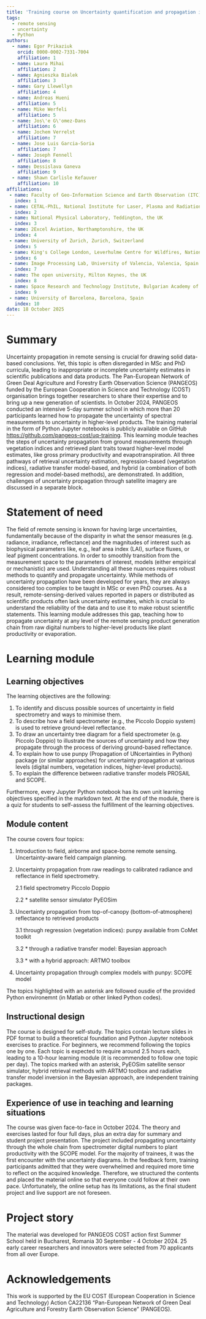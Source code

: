 ```yaml
---
title: 'Training course on Uncertainty quantification and propagation in remote sensing'
tags:
  - remote sensing
  - uncertainty 
  - Python
authors:
  - name: Egor Prikaziuk
    orcid: 0000-0002-7331-7004
    affiliation: 1
  - name: Laura Mihai
    affiliation: 2
  - name: Agnieszka Bialek
    affiliation: 3
  - name: Gary Llewellyn
    affiliation: 4
  - name: Andreas Hueni
    affiliation: 5
  - name: Mike Werfeli
    affiliation: 5
  - name: Jos\'e G\'omez-Dans
    affiliation: 6
  - name: Jochem Verrelst
    affiliation: 7
  - name: Jose Luis Garcia-Soria
    affiliation: 7
  - name: Joseph Fennell
    affiliation: 8
  - name: Dessislava Ganeva
    affiliation: 9
  - name: Shawn Carlisle Kefauver
    affiliation: 10
affiliations:
 - name: Faculty of Geo-Information Science and Earth Observation (ITC), University of Twente, Enschede, the Netherlands
   index: 1
 - name: CETAL-PhIL, National Institute for Laser, Plasma and Radiation Physics, Bucharest, Romania
   index: 2
 - name: National Physical Laboratory, Teddington, the UK
   index: 3
 - name: 2Excel Aviation, Northamptonshire, the UK
   index: 4
 - name: University of Zurich, Zurich, Switzerland
   index: 5
 - name: King's College London, Leverhulme Centre for Wildfires, National Centre for Earth Observation, UK
   index: 6
 - name: Image Processing Lab, University of Valencia, Valencia, Spain
   index: 7
 - name: The open university, Milton Keynes, the UK
   index: 8
 - name: Space Research and Technology Institute, Bulgarian Academy of Sciences, Sofia, Bulgaria
   index: 9
 - name: University of Barcelona, Barcelona, Spain
   index: 10
date: 18 October 2025
---
```


# Summary

Uncertainty propagation in remote sensing is crucial for drawing solid data-based conclusions. Yet, this topic is often disregarded in MSc and PhD curricula, leading to inappropriate or incomplete uncertainty estimates in scientific publications and data products. 
The Pan-European Network of Green Deal Agriculture and Forestry Earth Observation Science (PANGEOS) funded by the European Cooperation in Science and Technology (COST) organisation brings together researchers to share their expertise and to bring up a new generation of scientists. In October 2024, PANGEOS conducted an intensive 5-day summer school in which more than 20 participants learned how to propagate the uncertainty of spectral measurements to uncertainty in higher-level products. The training material in the form of Python Jupyter notebooks is publicly available on GitHub https://github.com/pangeos-cost/uq-training.
This learning module teaches the steps of uncertainty propagation from ground measurements through vegetation indices and retrieved plant traits toward higher-level model estimates, like gross primary productivity and evapotranspiration. All three pathways of retrieval uncertainty estimation, regression-based (vegetation indices), radiative transfer model-based, and hybrid (a combination of both regression and model-based methods), are demonstrated. In addition, challenges of uncertainty propagation through satellite imagery are discussed in a separate block.

# Statement of need

The field of remote sensing is known for having large uncertainties, fundamentally because of the disparity in what the sensor measures (e.g. radiance, irradiance, reflectance) and the magnitudes of interest such as biophysical parameters like, e.g., leaf area index (LAI), surface fluxes, or leaf pigment concentrations. In order to smoothly transition from the measurement space to the parameters of interest, models (either empirical or mechanistic) are used. Understanding all these nuances requires robust methods to quantify and propagate uncertainty. While methods of uncertainty propagation have been developed for years, they are always considered too complex to be taught in MSc or even PhD courses. As a result, remote-sensing-derived values reported in papers or distributed as scientific products often lack uncertainty estimates, which is crucial to understand the reliability of the data and to use it to make robust scientific statements. This learning module addresses this gap, teaching how to propagate uncertainty at any level of the remote sensing product generation chain from raw digital numbers to higher-level products like plant productivity or evaporation.


# Learning module

## Learning objectives

The learning objectives are the following:
1. To identify and discuss possible sources of uncertainty in field spectrometry and ways to minimise them.
2. To describe how a field spectrometer (e.g., the Piccolo Doppio system) is used to retrieve ground-level reflectance.
3. To draw an uncertainty tree diagram for a field spectrometer (e.g. Piccolo Doppio) to illustrate the sources of uncertainty and how they propagate through the process of deriving ground-based reflectance.
4. To explain how to use punpy (Propagation of UNcertainties in Python) package (or similar approaches) for uncertainty propagation at various levels (digital numbers, vegetation indices, higher-level products).
5. To explain the difference between radiative transfer models PROSAIL and SCOPE.

Furthermore, every Jupyter Python notebook has its own unit learning objectives specified in the markdown text. At the end of the module, there is a quiz for students to self-assess the fulfillment of the learning objectives.


## Module content

The course covers four topics:
1. Introduction to field, airborne and space-borne remote sensing. Uncertainty-aware field campaign planning.
2. Uncertainty propagation from raw readings to calibrated radiance and reflectance in field spectrometry.
	
	2.1 field spectrometry Piccolo Doppio
	
	2.2 * satellite sensor simulator PyEOSim 
	
3. Uncertainty propagation from top-of-canopy (bottom-of-atmosphere) reflectance to retrieved products
	
	3.1 through regression (vegetation indices): punpy available from CoMet toolkit
	
	3.2 * through a radiative transfer model: Bayesian approach
	
	3.3 * with a hybrid approach: ARTMO toolbox
	
4. Uncertainty propagation through complex models with punpy: SCOPE model 

The topics highlighted with an asterisk are followed ousdie of the provided Python environemnt (in Matlab or other linked Python codes).


## Instructional design

The course is designed for self-study. The topics contain lecture slides in PDF format to build a theoretical foundation and Python Jupyter notebook exercises to practice. For beginners, we recommend following the topics one by one. Each topic is expected to require around 2.5 hours each, leading to a 10-hour learning module (it is recommended to follow one topic per day). The topics marked with an asterisk, PyEOSim satellite sensor simulator, hybrid retrieval methods with ARTMO toolbox and radiative transfer model inversion in the Bayesian approach, are independent training packages.


## Experience of use in teaching and learning situations

The course was given face-to-face in October 2024. The theory and exercises lasted for four full days, plus an extra day for summary and student project presentation. The project included propagating uncertainty through the whole chain from spectrometer digital numbers to plant productivity with the SCOPE model. For the majority of trainees, it was the first encounter with the uncertainty diagrams. In the feedback form, training participants admitted that they were overwhelmed and required more time to reflect on the acquired knowledge. Therefore, we structured the contents and placed the material online so that everyone could follow at their own pace. Unfortunately, the online setup has its limitations, as the final student project and live support are not foreseen.


# Project story

The material was developed for PANGEOS COST action first Summer School held in Bucharest, Romania 30 September - 4 October 2024. 25 early career researchers and innovators were selected from 70 applicants from all over Europe.


# Acknowledgements

This work is supported by the EU COST (European Cooperation in Science and Technology) Action CA22136 “Pan-European Network of Green Deal Agriculture and Forestry Earth Observation Science” (PANGEOS).
